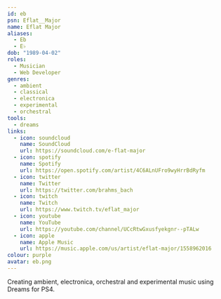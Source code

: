 ```yaml
---
id: eb
psn: Eflat__Major
name: Eflat Major
aliases:
  - Eb
  - E♭
dob: "1989-04-02"
roles:
  - Musician
  - Web Developer
genres:
  - ambient
  - classical
  - electronica
  - experimental
  - orchestral
tools:
  - dreams
links:
  - icon: soundcloud
    name: SoundCloud
    url: https://soundcloud.com/e-flat-major
  - icon: spotify
    name: Spotify
    url: https://open.spotify.com/artist/4C6ALnUFro9wyHrrBdRyfm
  - icon: twitter
    name: Twitter
    url: https://twitter.com/brahms_bach
  - icon: twitch
    name: Twitch
    url: https://www.twitch.tv/eflat_major
  - icon: youtube
    name: YouTube
    url: https://youtube.com/channel/UCcRtwGxusfyekgnr--pTALw
  - icon: apple
    name: Apple Music
    url: https://music.apple.com/us/artist/eflat-major/1558962016
colour: purple
avatar: eb.png
---
```


Creating ambient, electronica, orchestral and experimental music using Dreams for PS4.
